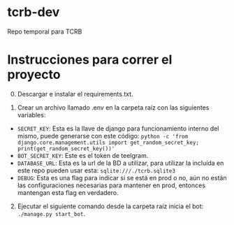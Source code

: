 # tcrb-dev
Repo temporal para TCRB

# Instrucciones para correr el proyecto

0. Descargar e instalar el requirements.txt.

1. Crear un archivo llamado .env en la carpeta raíz con las siguientes variables:

- `SECRET_KEY`: Esta es la llave de django para funcionamiento interno del mismo, puede generarse con este código: `python -c 'from django.core.management.utils import get_random_secret_key; print(get_random_secret_key())'`
- `BOT_SECRET_KEY`: Este es el token de teelgram.
- `DATABASE_URL`: Esta es la url de la BD a utilizar, para utilizar la incluída en este repo pueden usar esta: `sqlite:///./tcrb.sqlite3`
- `DEBUG`: Esta es una flag para indicar si se está en prod o no, aún no están las configuraciones necesarias para mantener en prod, entonces mantengan esta flag en verdadero.

2. Ejecutar el siguiente comando desde la carpeta raíz inicia el bot: `./manage.py start_bot`.
